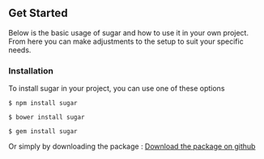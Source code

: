 ## Get Started

Below is the basic usage of sugar and how to use it in your own project. From here you can make adjustments to the setup to suit your specific needs.

### Installation

To install sugar in your project, you can use one of these options

```
$ npm install sugar
```

```
$ bower install sugar
```

```
$ gem install sugar
```

Or simply by downloading the package :
[Download the package on github](https://github.com/olivierbossel/sugar)
